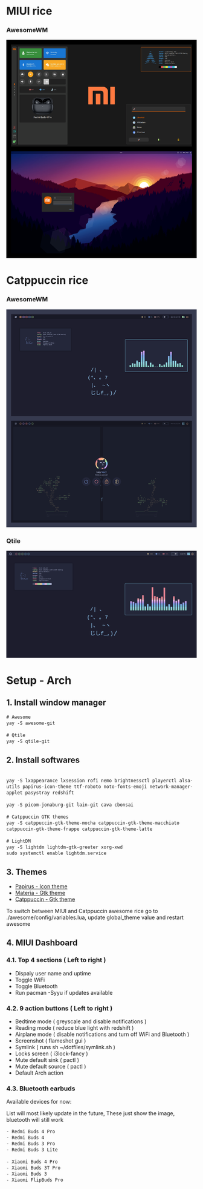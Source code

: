 # MIUI rice

### AwesomeWM
![rice](./assets/mi.png)

# Catppuccin rice

### AwesomeWM

![rice](./assets/awesome.png)

### Qtile

![rice](./assets/qtile.png)

# Setup - Arch

## 1. Install window manager

   ```shell
   # Awesome
   yay -S awesome-git

   # Qtile
   yay -S qtile-git
   ```

## 2. Install softwares

   ```shell

   yay -S lxappearance lxsession rofi nemo brightnessctl playerctl alsa-utils papirus-icon-theme ttf-roboto noto-fonts-emoji network-manager-applet pasystray redshift

   yay -S picom-jonaburg-git lain-git cava cbonsai

   # Catppuccin GTK themes
   yay -S catppuccin-gtk-theme-mocha catppuccin-gtk-theme-macchiato catppuccin-gtk-theme-frappe catppuccin-gtk-theme-latte

   # LightDM
   yay -S lightdm lightdm-gtk-greeter xorg-xwd
   sudo systemctl enable lightdm.service
   ```

## 3. Themes

   - [Papirus - Icon theme](https://github.com/PapirusDevelopmentTeam/papirus-icon-theme)
   - [Materia - Gtk theme](https://github.com/nana-4/materia-theme)
   - [Catppuccin - Gtk theme](https://github.com/catppuccin/catppuccin)

   To switch between MIUI and Catppuccin awesome rice go to ./awesome/config/variables.lua,
   update global_theme value and restart awesome

## 4. MIUI Dashboard

### 4.1. Top 4 sections ( Left to right )

   - Dispaly user name and uptime
   - Toggle WiFi
   - Toggle Bluetooth
   - Run pacman -Syyu if updates available

### 4.2. 9 action buttons ( Left to right )

   - Bedtime mode ( greyscale and disable notifications )
   - Reading mode ( reduce blue light with redshift )
   - Airplane mode ( disable notifications and turn off WiFi and Bluetooth )
   - Screenshot ( flameshot gui )
   - Symlink ( runs sh ~/dotfiles/symlink.sh )
   - Locks screen ( i3lock-fancy )
   - Mute default sink ( pactl )
   - Mute default source ( pactl )
   - Default Arch action

### 4.3. Bluetooth earbuds

Available devices for now:

List will most likely update in the future,
These just show the image, bluetooth will still work

    - Redmi Buds 4 Pro
    - Redmi Buds 4
    - Redmi Buds 3 Pro
    - Redmi Buds 3 Lite

    - Xiaomi Buds 4 Pro
    - Xiaomi Buds 3T Pro
    - Xiaomi Buds 3
    - Xiaomi FlipBuds Pro


<!-- To enable battery percentage display

```shell
    # Go to
    /etc/bluetooth/main.conf

    # Set experimental value
    Experimental = true

    # Restart bluetooth
    systemctl restart bluetooth

    # Reconnect device and run
    bluetoothctl info

    # Now you should be able to see
    Device XX:XX:XX:XX:XX:XX
    Name: Redmi Buds 4 Pro
    Alias: Redmi Buds 4 Pro
    ...
    Battery Percentage: 0x3c (60)
``` -->